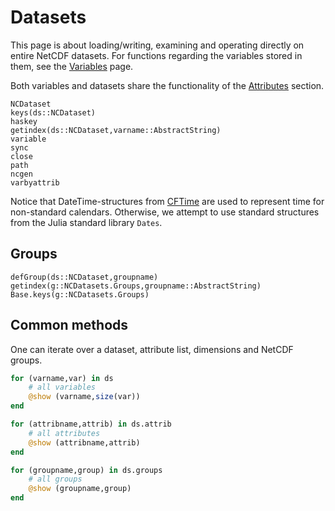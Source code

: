 # Datasets

This page is about loading/writing, examining and operating directly on entire NetCDF datasets. For functions regarding the variables stored in them, see the [Variables](@ref) page.

Both variables and datasets share the functionality of the [Attributes](@ref) section.

```@docs
NCDataset
keys(ds::NCDataset)
haskey
getindex(ds::NCDataset,varname::AbstractString)
variable
sync
close
path
ncgen
varbyattrib
```

Notice that DateTime-structures from [CFTime](http://juliageo.org/CFTime.jl/stable/) are used to represent time for non-standard calendars.
Otherwise, we attempt to use standard structures from the Julia standard library `Dates`.

## Groups

```@docs
defGroup(ds::NCDataset,groupname)
getindex(g::NCDatasets.Groups,groupname::AbstractString)
Base.keys(g::NCDatasets.Groups)
```

## Common methods

One can iterate over a dataset, attribute list, dimensions and NetCDF groups.

```julia
for (varname,var) in ds
    # all variables
    @show (varname,size(var))
end

for (attribname,attrib) in ds.attrib
    # all attributes
    @show (attribname,attrib)
end

for (groupname,group) in ds.groups
    # all groups
    @show (groupname,group)
end
```
